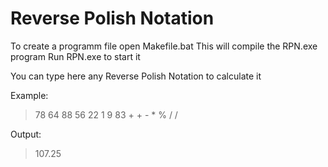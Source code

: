 # Reverse Polish Notation
To create a programm file open Makefile.bat
This will compile the RPN.exe program
Run RPN.exe to start it

You can type here any Reverse Polish Notation to calculate it

Example:
> 78 64 88 56 22 1 9 83 + + - * % / /

Output:
> 107.25
